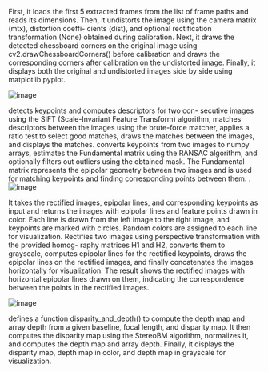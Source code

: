 First, it loads the first 5 extracted frames from the list of frame paths and reads
its dimensions. Then, it undistorts the image using the camera matrix (mtx), distortion coeffi-
cients (dist), and optional rectification transformation (None) obtained during calibration. Next,
it draws the detected chessboard corners on the original image using cv2.drawChessboardCorners()
before calibration and draws the corresponding corners after calibration on the undistorted image.
Finally, it displays both the original and undistorted images side by side using matplotlib.pyplot.

![image](https://github.com/saidineshgelam/Depth-estimation-using-Stereo-Vision-/assets/144295692/d92145c8-19c6-4da2-b187-e93199491ecf)

detects keypoints and computes descriptors for two con-
secutive images using the SIFT (Scale-Invariant Feature Transform) algorithm, matches descriptors
between the images using the brute-force matcher, applies a ratio test to select good matches, draws
the matches between the images, and displays the matches.
converts keypoints from two images to numpy arrays, estimates the Fundamental matrix using the
RANSAC algorithm, and optionally filters out outliers using the obtained mask. The Fundamental
matrix represents the epipolar geometry between two images and is used for matching keypoints
and finding corresponding points between them.
.
![image](https://github.com/saidineshgelam/Depth-estimation-using-Stereo-Vision-/assets/144295692/3792fd2d-4d87-4a28-a145-3b073989be32)

It takes the rectified images, epipolar lines, and corresponding keypoints as input and returns the
images with epipolar lines and feature points drawn in color. Each line is drawn from the left image
to the right image, and keypoints are marked with circles. Random colors are assigned to each line
for visualization.
Rectifies two images using perspective transformation with the provided homog-
raphy matrices H1 and H2, converts them to grayscale, computes epipolar lines for the rectified
keypoints, draws the epipolar lines on the rectified images, and finally concatenates the images
horizontally for visualization. The result shows the rectified images with horizontal epipolar lines
drawn on them, indicating the correspondence between the points in the rectified images.

![image](https://github.com/saidineshgelam/Depth-estimation-using-Stereo-Vision-/assets/144295692/856d19b0-c915-488f-b7f5-42f2bc7c5797)

defines a function disparity_and_depth() to compute the depth map and array
depth from a given baseline, focal length, and disparity map. It then computes the disparity map
using the StereoBM algorithm, normalizes it, and computes the depth map and array depth. Finally,
it displays the disparity map, depth map in color, and depth map in grayscale for visualization.
